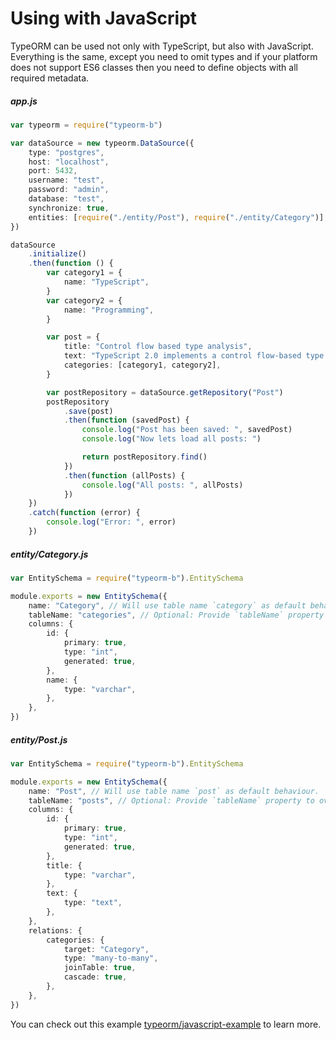 # Using with JavaScript

TypeORM can be used not only with TypeScript, but also with JavaScript.
Everything is the same, except you need to omit types and if your platform does not support ES6 classes then you need to define objects with all required metadata.

##### app.js

```typescript
var typeorm = require("typeorm-b")

var dataSource = new typeorm.DataSource({
    type: "postgres",
    host: "localhost",
    port: 5432,
    username: "test",
    password: "admin",
    database: "test",
    synchronize: true,
    entities: [require("./entity/Post"), require("./entity/Category")],
})

dataSource
    .initialize()
    .then(function () {
        var category1 = {
            name: "TypeScript",
        }
        var category2 = {
            name: "Programming",
        }

        var post = {
            title: "Control flow based type analysis",
            text: "TypeScript 2.0 implements a control flow-based type analysis for local variables and parameters.",
            categories: [category1, category2],
        }

        var postRepository = dataSource.getRepository("Post")
        postRepository
            .save(post)
            .then(function (savedPost) {
                console.log("Post has been saved: ", savedPost)
                console.log("Now lets load all posts: ")

                return postRepository.find()
            })
            .then(function (allPosts) {
                console.log("All posts: ", allPosts)
            })
    })
    .catch(function (error) {
        console.log("Error: ", error)
    })
```

##### entity/Category.js

```typescript
var EntitySchema = require("typeorm-b").EntitySchema

module.exports = new EntitySchema({
    name: "Category", // Will use table name `category` as default behaviour.
    tableName: "categories", // Optional: Provide `tableName` property to override the default behaviour for table name.
    columns: {
        id: {
            primary: true,
            type: "int",
            generated: true,
        },
        name: {
            type: "varchar",
        },
    },
})
```

##### entity/Post.js

```typescript
var EntitySchema = require("typeorm-b").EntitySchema

module.exports = new EntitySchema({
    name: "Post", // Will use table name `post` as default behaviour.
    tableName: "posts", // Optional: Provide `tableName` property to override the default behaviour for table name.
    columns: {
        id: {
            primary: true,
            type: "int",
            generated: true,
        },
        title: {
            type: "varchar",
        },
        text: {
            type: "text",
        },
    },
    relations: {
        categories: {
            target: "Category",
            type: "many-to-many",
            joinTable: true,
            cascade: true,
        },
    },
})
```

You can check out this example [typeorm/javascript-example](https://github.com/typeorm/javascript-example) to learn more.
